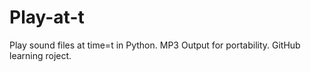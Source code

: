 Play-at-t
=========

Play sound files at time=t in Python. MP3 Output for portability. GitHub learning roject.
